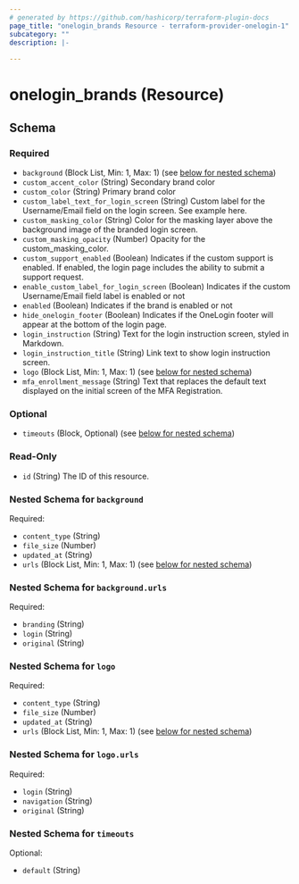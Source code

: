 ```yaml
---
# generated by https://github.com/hashicorp/terraform-plugin-docs
page_title: "onelogin_brands Resource - terraform-provider-onelogin-1"
subcategory: ""
description: |-
  
---
```


# onelogin_brands (Resource)





<!-- schema generated by tfplugindocs -->
## Schema

### Required

- `background` (Block List, Min: 1, Max: 1) (see [below for nested schema](#nestedblock--background))
- `custom_accent_color` (String) Secondary brand color
- `custom_color` (String) Primary brand color
- `custom_label_text_for_login_screen` (String) Custom label for the Username/Email field on the login screen. See example here.
- `custom_masking_color` (String) Color for the masking layer above the background image of the branded login screen.
- `custom_masking_opacity` (Number) Opacity for the custom_masking_color.
- `custom_support_enabled` (Boolean) Indicates if the custom support is enabled. If enabled, the login page includes the ability to submit a support request.
- `enable_custom_label_for_login_screen` (Boolean) Indicates if the custom Username/Email field label is enabled or not
- `enabled` (Boolean) Indicates if the brand is enabled or not
- `hide_onelogin_footer` (Boolean) Indicates if the OneLogin footer will appear at the bottom of the login page.
- `login_instruction` (String) Text for the login instruction screen, styled in Markdown.
- `login_instruction_title` (String) Link text to show login instruction screen.
- `logo` (Block List, Min: 1, Max: 1) (see [below for nested schema](#nestedblock--logo))
- `mfa_enrollment_message` (String) Text that replaces the default text displayed on the initial screen of the MFA Registration.

### Optional

- `timeouts` (Block, Optional) (see [below for nested schema](#nestedblock--timeouts))

### Read-Only

- `id` (String) The ID of this resource.

<a id="nestedblock--background"></a>
### Nested Schema for `background`

Required:

- `content_type` (String)
- `file_size` (Number)
- `updated_at` (String)
- `urls` (Block List, Min: 1, Max: 1) (see [below for nested schema](#nestedblock--background--urls))

<a id="nestedblock--background--urls"></a>
### Nested Schema for `background.urls`

Required:

- `branding` (String)
- `login` (String)
- `original` (String)



<a id="nestedblock--logo"></a>
### Nested Schema for `logo`

Required:

- `content_type` (String)
- `file_size` (Number)
- `updated_at` (String)
- `urls` (Block List, Min: 1, Max: 1) (see [below for nested schema](#nestedblock--logo--urls))

<a id="nestedblock--logo--urls"></a>
### Nested Schema for `logo.urls`

Required:

- `login` (String)
- `navigation` (String)
- `original` (String)



<a id="nestedblock--timeouts"></a>
### Nested Schema for `timeouts`

Optional:

- `default` (String)


